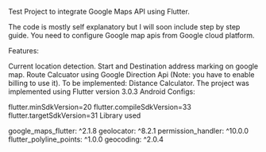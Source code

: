 Test Project to integrate Google Maps API using Flutter.

The code is mostly self explanatory but I will soon include step by step guide. You need to configure Google map apis from Google cloud platform.

Features:

Current location detection.
Start and Destination address marking on google map.
Route Calcuator using Google Direction Api (Note: you have to enable billing to use it). To be implemented:
Distance Calculator.
The project was implemented using Flutter version 3.0.3 Android Configs:

flutter.minSdkVersion=20
flutter.compileSdkVersion=33
flutter.targetSdkVersion=31
Library used

google_maps_flutter: ^2.1.8
geolocator: ^8.2.1
permission_handler: ^10.0.0
flutter_polyline_points: ^1.0.0
geocoding: ^2.0.4
